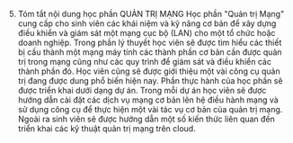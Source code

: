 5. Tóm tắt nội dung học phần QUẢN TRỊ MẠNG Học phần "Quản trị Mạng" cung cấp cho sinh viên các khái niệm và kỹ năng
cơ bản để xây dựng điều khiển và giám sát một mạng cục bộ (LAN) cho một
tổ chức hoặc doanh nghiệp. Trong phần lý thuyết học viên sẽ được tìm
hiểu các thiết bị cấu thành một mạng máy tính các thành phần cơ bản cần
được quản trị trong mạng cũng như các quy trình để giám sát và điều
khiển các thành phần đó. Học viên cũng sẽ được giới thiệu một vài công
cụ quản trị đang được dung phổ biến hiện nay. Phần thực hành của học
phần sẽ được triển khai dưới dạng dự án. Trong mỗi dự án học viên sẽ
được hướng dẫn cài đặt các dịch vụ mạng cơ bản lên hệ điều hành mạng và
sử dụng công cụ để thực hiện một vài tác vụ cơ bản của quản trị mạng.
Ngoài ra sinh viên sẽ được hướng dẫn một số kiến thức liên quan đến
triển khai các kỹ thuật quản trị mạng trên cloud.
